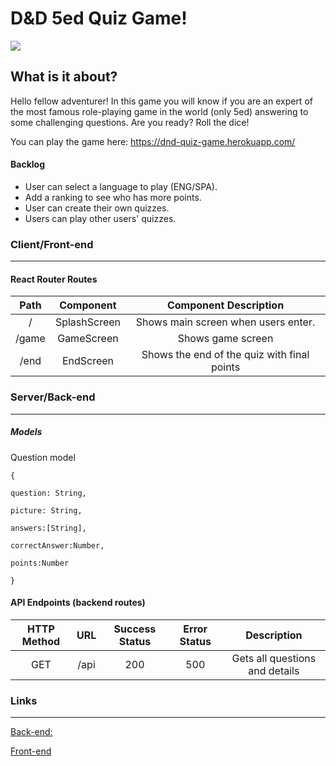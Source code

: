 # D&D 5ed Quiz Game!

![](https://www.tribality.com/wp-content/uploads/2014/10/cover-dnd-e1501645849868.jpg)



## What is it about?

Hello fellow adventurer! In this game you will know if you are an expert of the most famous role-playing game in the world (only 5ed) answering to some challenging questions. Are you ready? Roll the dice!



You can play the game here: https://dnd-quiz-game.herokuapp.com/



#### Backlog

- User can select a language to play (ENG/SPA).
- Add a ranking to see who has more points.
- User can create their own quizzes.
- Users can play other users' quizzes.

### Client/Front-end

------

#### React Router Routes 

| Path  |  Component   |            Component Description            |
| :---: | :----------: | :-----------------------------------------: |
|   /   | SplashScreen |     Shows main screen when users enter.     |
| /game |  GameScreen  |              Shows game screen              |
| /end  |  EndScreen   | Shows the end of the quiz with final points |

### Server/Back-end  

------

##### Models

Question model

`{`

`question: String,`

`picture: String,`

`answers:[String],`

`correctAnswer:Number,`

`points:Number`

`}`

#### API Endpoints (backend routes)

| HTTP Method | URL  | Success Status | Error Status |          Description           |
| :---------: | :--: | :------------: | :----------: | :----------------------------: |
|     GET     | /api |      200       |     500      | Gets all questions and details |

### Links

------

[Back-end:](https://github.com/arimagic-8bit/D-D-Quiz-Game-Server) 

[Front-end](https://github.com/arimagic-8bit/D-D-Quiz-Game-Client)